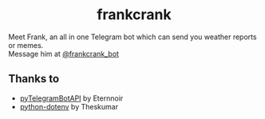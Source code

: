<h1 align=middle> frankcrank </h1>

Meet Frank, an all in one Telegram bot which can send you weather reports or memes.<br>
Message him at [@frankcrank_bot](https://t.me/frankcrank_bot)

## Thanks to
 - [pyTelegramBotAPI](https://github.com/eternnoir/pyTelegramBotAPI) by Eternnoir 
 - [python-dotenv](https://github.com/theskumar/python-dotenv) by Theskumar
